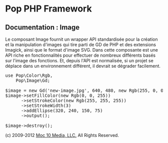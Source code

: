Pop PHP Framework
=================

Documentation : Image
---------------------

Le composant Image fournit un wrapper API standardisée pour la création et la manipulation d'images qui tire parti de GD de PHP et des extensions Imagick, ainsi que le format d'image SVG. Dans cette composante est une API riche en fonctionnalités pour effectuer de nombreux différents basés sur l'image des fonctions. Et, depuis l'API est normalisée, si un projet se déplace dans un environnement différent, il devrait se dégrader facilement.


<pre>
use Pop\Color\Rgb,
    Pop\Image\Gd;

$image = new Gd('new-image.jpg', 640, 480, new Rgb(255, 0, 0));
$image->setFillColor(new Rgb(0, 0, 255))
      ->setStrokeColor(new Rgb(255, 255, 255))
      ->setStrokeWidth(3)
      ->addEllipse(320, 240, 150, 75)
      ->output();

$image->destroy();
</pre>

(c) 2009-2012 [Moc 10 Media, LLC.](http://www.moc10media.com) All Rights Reserved.
